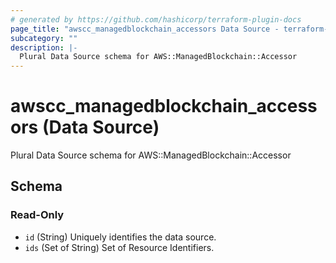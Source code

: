 ```yaml
---
# generated by https://github.com/hashicorp/terraform-plugin-docs
page_title: "awscc_managedblockchain_accessors Data Source - terraform-provider-awscc"
subcategory: ""
description: |-
  Plural Data Source schema for AWS::ManagedBlockchain::Accessor
---
```


# awscc_managedblockchain_accessors (Data Source)

Plural Data Source schema for AWS::ManagedBlockchain::Accessor



<!-- schema generated by tfplugindocs -->
## Schema

### Read-Only

- `id` (String) Uniquely identifies the data source.
- `ids` (Set of String) Set of Resource Identifiers.
